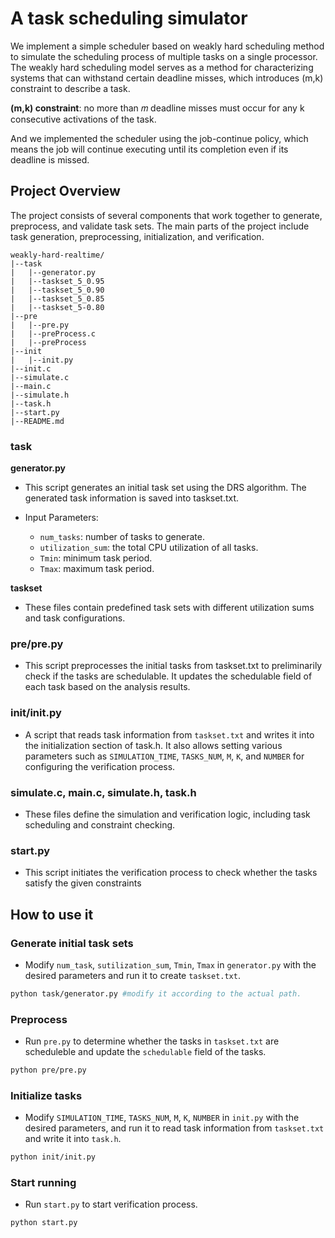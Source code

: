 # **A task scheduling simulator**

We implement a simple scheduler based on weakly hard scheduling method to simulate the scheduling process of multiple tasks on a single processor. The weakly hard scheduling model serves as a method for characterizing systems that can withstand certain deadline misses, which introduces (m,k) constraint to describe a task.

**(m,k) constraint**: no more than 𝑚 deadline misses must occur for any k consecutive activations of the task.

And we implemented the scheduler using the job-continue policy, which means the job will continue executing until its completion even if its deadline is missed.

## Project Overview

The project consists of several components that work together to generate, preprocess, and validate task sets. The main parts of the project include task generation, preprocessing, initialization, and verification.

```
weakly-hard-realtime/
|--task
|   |--generator.py
|   |--taskset_5_0.95
|   |--taskset_5_0.90
|   |--taskset_5_0.85
|   |--taskset_5-0.80
|--pre
|   |--pre.py
|   |--preProcess.c
|   |--preProcess
|--init
|   |--init.py
|--init.c
|--simulate.c
|--main.c
|--simulate.h
|--task.h
|--start.py
|--README.md
```

### task

**generator.py**

+ This script generates an initial task set using the DRS  algorithm. The generated task information is saved into taskset.txt.

+ Input Parameters:

    + `num_tasks`: number of tasks to generate.
    + `utilization_sum`: the total CPU utilization of all tasks.
    + `Tmin`: minimum task period.
    + `Tmax`: maximum task period.

**taskset**

+ These files contain predefined task sets with different utilization sums and task configurations.

### pre/pre.py

+ This script preprocesses the initial tasks from taskset.txt to preliminarily check if the tasks are schedulable. It updates the schedulable field of each task based on the analysis results.

### init/init.py

+ A script that reads task information from `taskset.txt` and writes it into the initialization section of task.h. It also allows setting various parameters such as `SIMULATION_TIME`, `TASKS_NUM`, `M`, `K`, and `NUMBER` for configuring the verification process.

### simulate.c, main.c, simulate.h, task.h

+ These files define the simulation and verification logic, including task scheduling and constraint checking.

### start.py

+ This script initiates the verification process to check whether the tasks satisfy the given constraints

## How to use it

### Generate initial task sets

+ Modify `num_task`, `sutilization_sum`, `Tmin`, `Tmax` in `generator.py` with the desired parameters and run it to create `taskset.txt`.

```bash
python task/generator.py #modify it according to the actual path.
```

### Preprocess

+ Run `pre.py` to determine whether the tasks in `taskset.txt` are scheduleble and update the `schedulable` field of the tasks.

```bash
python pre/pre.py
```

### Initialize tasks

+ Modify `SIMULATION_TIME`, `TASKS_NUM`, `M`, `K`, `NUMBER` in `init.py` with the desired parameters, and run it to read task information from `taskset.txt` and write it into `task.h`.

```bash
python init/init.py
```

### Start running

+ Run `start.py` to start verification process.

```bash
python start.py
```
